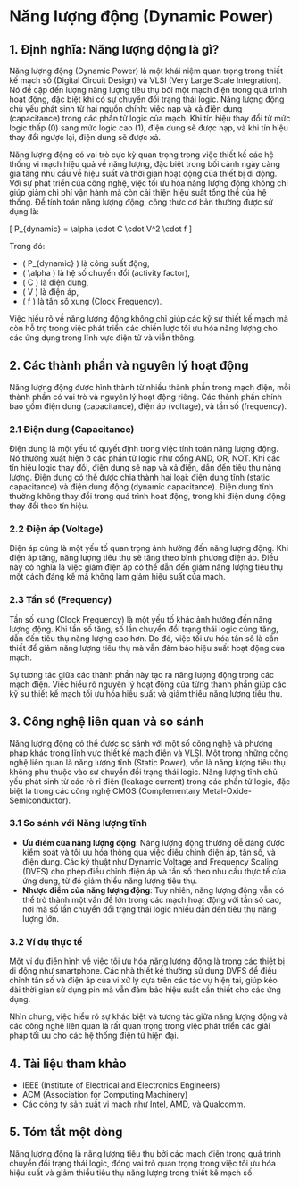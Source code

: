 # Năng lượng động (Dynamic Power)

## 1. Định nghĩa: Năng lượng động là gì?
Năng lượng động (Dynamic Power) là một khái niệm quan trọng trong thiết kế mạch số (Digital Circuit Design) và VLSI (Very Large Scale Integration). Nó đề cập đến lượng năng lượng tiêu thụ bởi một mạch điện trong quá trình hoạt động, đặc biệt khi có sự chuyển đổi trạng thái logic. Năng lượng động chủ yếu phát sinh từ hai nguồn chính: việc nạp và xả điện dung (capacitance) trong các phần tử logic của mạch. Khi tín hiệu thay đổi từ mức logic thấp (0) sang mức logic cao (1), điện dung sẽ được nạp, và khi tín hiệu thay đổi ngược lại, điện dung sẽ được xả. 

Năng lượng động có vai trò cực kỳ quan trọng trong việc thiết kế các hệ thống vi mạch hiệu quả về năng lượng, đặc biệt trong bối cảnh ngày càng gia tăng nhu cầu về hiệu suất và thời gian hoạt động của thiết bị di động. Với sự phát triển của công nghệ, việc tối ưu hóa năng lượng động không chỉ giúp giảm chi phí vận hành mà còn cải thiện hiệu suất tổng thể của hệ thống. Để tính toán năng lượng động, công thức cơ bản thường được sử dụng là:

\[ P_{dynamic} = \alpha \cdot C \cdot V^2 \cdot f \]

Trong đó:
- \( P_{dynamic} \) là công suất động,
- \( \alpha \) là hệ số chuyển đổi (activity factor),
- \( C \) là điện dung,
- \( V \) là điện áp,
- \( f \) là tần số xung (Clock Frequency).

Việc hiểu rõ về năng lượng động không chỉ giúp các kỹ sư thiết kế mạch mà còn hỗ trợ trong việc phát triển các chiến lược tối ưu hóa năng lượng cho các ứng dụng trong lĩnh vực điện tử và viễn thông.

## 2. Các thành phần và nguyên lý hoạt động
Năng lượng động được hình thành từ nhiều thành phần trong mạch điện, mỗi thành phần có vai trò và nguyên lý hoạt động riêng. Các thành phần chính bao gồm điện dung (capacitance), điện áp (voltage), và tần số (frequency). 

### 2.1 Điện dung (Capacitance)
Điện dung là một yếu tố quyết định trong việc tính toán năng lượng động. Nó thường xuất hiện ở các phần tử logic như cổng AND, OR, NOT. Khi các tín hiệu logic thay đổi, điện dung sẽ nạp và xả điện, dẫn đến tiêu thụ năng lượng. Điện dung có thể được chia thành hai loại: điện dung tĩnh (static capacitance) và điện dung động (dynamic capacitance). Điện dung tĩnh thường không thay đổi trong quá trình hoạt động, trong khi điện dung động thay đổi theo tín hiệu.

### 2.2 Điện áp (Voltage)
Điện áp cũng là một yếu tố quan trọng ảnh hưởng đến năng lượng động. Khi điện áp tăng, năng lượng tiêu thụ sẽ tăng theo bình phương điện áp. Điều này có nghĩa là việc giảm điện áp có thể dẫn đến giảm năng lượng tiêu thụ một cách đáng kể mà không làm giảm hiệu suất của mạch.

### 2.3 Tần số (Frequency)
Tần số xung (Clock Frequency) là một yếu tố khác ảnh hưởng đến năng lượng động. Khi tần số tăng, số lần chuyển đổi trạng thái logic cũng tăng, dẫn đến tiêu thụ năng lượng cao hơn. Do đó, việc tối ưu hóa tần số là cần thiết để giảm năng lượng tiêu thụ mà vẫn đảm bảo hiệu suất hoạt động của mạch.

Sự tương tác giữa các thành phần này tạo ra năng lượng động trong các mạch điện. Việc hiểu rõ nguyên lý hoạt động của từng thành phần giúp các kỹ sư thiết kế mạch tối ưu hóa hiệu suất và giảm thiểu năng lượng tiêu thụ.

## 3. Công nghệ liên quan và so sánh
Năng lượng động có thể được so sánh với một số công nghệ và phương pháp khác trong lĩnh vực thiết kế mạch điện và VLSI. Một trong những công nghệ liên quan là năng lượng tĩnh (Static Power), vốn là năng lượng tiêu thụ không phụ thuộc vào sự chuyển đổi trạng thái logic. Năng lượng tĩnh chủ yếu phát sinh từ các rò rỉ điện (leakage current) trong các phần tử logic, đặc biệt là trong các công nghệ CMOS (Complementary Metal-Oxide-Semiconductor).

### 3.1 So sánh với Năng lượng tĩnh
- **Ưu điểm của năng lượng động**: Năng lượng động thường dễ dàng được kiểm soát và tối ưu hóa thông qua việc điều chỉnh điện áp, tần số, và điện dung. Các kỹ thuật như Dynamic Voltage and Frequency Scaling (DVFS) cho phép điều chỉnh điện áp và tần số theo nhu cầu thực tế của ứng dụng, từ đó giảm thiểu năng lượng tiêu thụ.
- **Nhược điểm của năng lượng động**: Tuy nhiên, năng lượng động vẫn có thể trở thành một vấn đề lớn trong các mạch hoạt động với tần số cao, nơi mà số lần chuyển đổi trạng thái logic nhiều dẫn đến tiêu thụ năng lượng lớn.

### 3.2 Ví dụ thực tế
Một ví dụ điển hình về việc tối ưu hóa năng lượng động là trong các thiết bị di động như smartphone. Các nhà thiết kế thường sử dụng DVFS để điều chỉnh tần số và điện áp của vi xử lý dựa trên các tác vụ hiện tại, giúp kéo dài thời gian sử dụng pin mà vẫn đảm bảo hiệu suất cần thiết cho các ứng dụng.

Nhìn chung, việc hiểu rõ sự khác biệt và tương tác giữa năng lượng động và các công nghệ liên quan là rất quan trọng trong việc phát triển các giải pháp tối ưu cho các hệ thống điện tử hiện đại.

## 4. Tài liệu tham khảo
- IEEE (Institute of Electrical and Electronics Engineers)
- ACM (Association for Computing Machinery)
- Các công ty sản xuất vi mạch như Intel, AMD, và Qualcomm.

## 5. Tóm tắt một dòng
Năng lượng động là năng lượng tiêu thụ bởi các mạch điện trong quá trình chuyển đổi trạng thái logic, đóng vai trò quan trọng trong việc tối ưu hóa hiệu suất và giảm thiểu tiêu thụ năng lượng trong thiết kế mạch số.